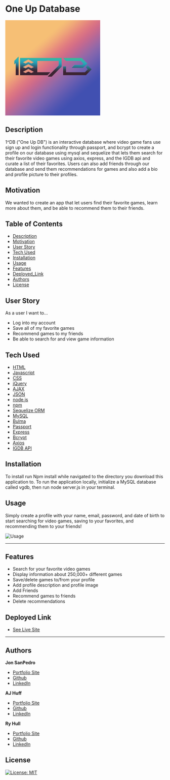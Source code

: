 # One Up Database

![1^up](./public/assets/1^dblogo.png)


## Description

1^DB ("One Up DB") is an interactive database where video game fans use sign up and login functionality through passport, and bcrypt to create a profile on our database using mysql and sequelize that lets them search for their favorite video games using axios, express, and the IGDB api and curate a list of their favorites. Users can also add friends through our database and send them recommendations for games and also add a bio and profile picture to their profiles.

## Motivation

We wanted to create an app that let users find their favorite games, learn more about them, and be able to recommend them to their friends.

## Table of Contents

* [Description](#description)
* [Motivation](#motivation)
* [User Story](#user-story)
* [Tech Used](#tech-used)
* [Installation](#installation)
* [Usage](#usage)
* [Features](#features)
* [Deployed_Link](#deployed-link)
* [Authors](#authors)
* [License](#license)


## User Story

As a user I want to...

- Log into my account
- Save all of my favorite games
- Recommend games to my friends
- Be able to search for and view game information


## Tech Used

* [HTML](https://developer.mozilla.org/en-US/docs/Web/HTML)
* [Javascript](https://developer.mozilla.org/en-US/docs/Web/JavaScript)
* [CSS](https://developer.mozilla.org/en-US/docs/Web/CSS)
* [jQuery](https://jquery.com/)
* [AJAX](https://developer.mozilla.org/en-US/docs/Web/Guide/AJAX)
* [JSON](https://developer.mozilla.org/en-US/docs/Learn/JavaScript/Objects/JSON)
* [node.js](https://nodejs.org/en/)
* [npm](https://www.npmjs.com/)
* [Sequelize ORM](https://sequelize.org/)
* [MySQL](https://www.mysql.com/)
* [Bulma](https://getbootstrap.com/)
* [Passport](http://www.passportjs.org/)
* [Express](https://expressjs.com/)
* [Bcrypt](https://www.npmjs.com/package/bcryptjs)
* [Axios](https://www.npmjs.com/package/axios)
* [IGDB API](https://www.igdb.com/api)

## Installation

To install run Npm install while navigated to the directory you download this application to. To run the application locally, initialize a MySQL database called vgdb, then run node server.js in your terminal. 

## Usage

Simply create a profile with your name, email, password, and date of birth to start searching for video games, saving to your favorites, and recommending them to your friends!

![Usage](public/assets/oneupdb.gif)

---
## Features

- Search for your favorite video games
- Display information about 250,000+ different games
- Save/delete games to/from your profile
- Add profile description and profile image
- Add Friends
- Recommend games to friends
- Delete recommendations

## Deployed Link

* [See Live Site](https://oneupdb.herokuapp.com/)

---

## Authors

**Jon SanPedro**

- [Portfolio Site](https://github.com/jsp117/Jon-SanPedro-Portfolio)
- [Github](https://github.com/jsp117)
- [LinkedIn](https://www.linkedin.com/in/jonathan-s-6ab32283/)

**AJ Huff** 

- [Portfolio Site](https://ajhuff7.github.io/portfolio-one/)
- [Github](https://github.com/ajhuff7)
- [LinkedIn](https://www.linkedin.com/in/aj-huff-7696b14b/)

**Ry Hull**

- [Portfolio Site](https://ryandelonhull.github.io/Bootstrap-Portfolio/)
- [Github](https://github.com/ryandelonhull)
- [LinkedIn](https://linkedin.com/in/ryan-hull-94003144)


## License

[![License: MIT](https://img.shields.io/badge/License-MIT-yellow.svg)](https://opensource.org/licenses/MIT)
